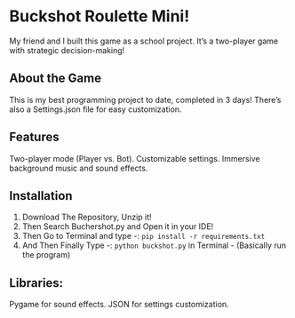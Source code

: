 # Buckshot Roulette Mini!
My friend and I built this game as a school project. It’s a two-player game with strategic decision-making!

## About the Game
This is my best programming project to date, completed in 3 days!
There’s also a Settings.json file for easy customization.

## Features
Two-player mode (Player vs. Bot).
Customizable settings.
Immersive background music and sound effects.

## Installation

1. Download The Repository, Unzip it!
2. Then Search Buchershot.py and Open it in your IDE!
3. Then Go to Terminal and type -: `pip install -r requirements.txt`
4. And Then Finally Type -: `python buckshot.py` in Terminal - (Basically run the program)


## Libraries:

Pygame for sound effects.
JSON for settings customization.

